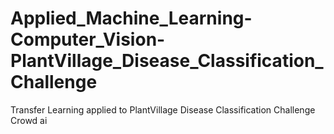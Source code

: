 # Applied_Machine_Learning-Computer_Vision-PlantVillage_Disease_Classification_Challenge
Transfer Learning applied to PlantVillage Disease Classification Challenge Crowd ai
